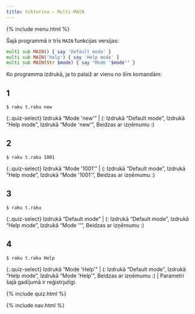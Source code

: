 ```yaml
---
title: Viktorīna — Multi-MAIN
---
```


{% include menu.html %}

Šajā programmā ir trīs `MAIN` funkcijas versijas:

```raku
multi sub MAIN() { say 'Default mode' }
multi sub MAIN('help') { say 'Help mode' }
multi sub MAIN(Str $mode) { say "Mode '$mode'" }
```

Ko programma izdrukā, ja to palaiž ar vienu no šīm komandām:

## 1

```console
$ raku t.raku new
```

{:.quiz-select}
Izdrukā “Mode &apos;new&apos;” | (: Izdrukā “Default mode”, Izdrukā “Help mode”, Izdrukā “Mode &apos;new&apos;”, Beidzas ar izņēmumu :)

## 2

```console
$ raku t.raku 1001
```

{:.quiz-select}
Izdrukā “Mode &apos;1001&apos;” | (: Izdrukā “Default mode”, Izdrukā “Help mode”, Izdrukā “Mode &apos;1001&apos;”, Beidzas ar izņēmumu :)

## 3

```console
$ raku t.raku
```

{:.quiz-select}
Izdrukā “Default mode” | (: Izdrukā “Default mode”, Izdrukā “Help mode”, Izdrukā “Mode &apos;&apos;”, Beidzas ar izņēmumu :)

## 4

```console
$ raku t.raku Help
```

{:.quiz-select}
Izdrukā “Mode &apos;Help&apos;” | (: Izdrukā “Default mode”, Izdrukā “Help mode”, Izdrukā “Mode &apos;Help&apos;”, Beidzas ar izņēmumu :) | Parametri šajā gadījumā ir reģistrjutīgi.

{% include quiz.html %}

{% include nav.html %}